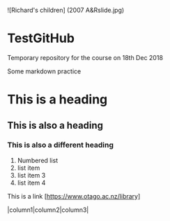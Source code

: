 ![Richard's children] (2007 A&Rslide.jpg)

# TestGitHub
Temporary repository for the course on 18th Dec 2018

Some markdown practice
# This is a heading

##  This is also a heading

###  This is also a different heading

1. Numbered list
2. list item
3. list item 3
4. list item 4

This is a link  [https://www.otago.ac.nz/library]

|column1|column2|column3|
